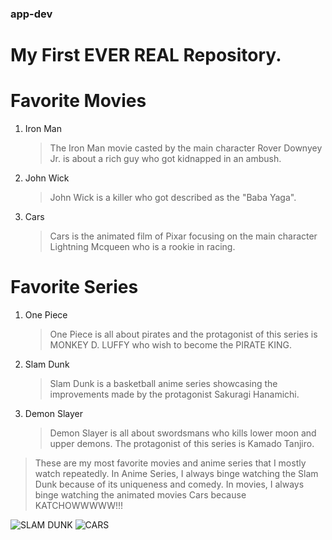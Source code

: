 ### app-dev
# My First EVER REAL Repository.

# Favorite Movies
1. Iron Man
   > The Iron Man movie casted by the main character Rover Downyey Jr. is about a rich guy who got kidnapped in an ambush.
3. John Wick
   > John Wick is a killer who got described as the "Baba Yaga".
5. Cars
   > Cars is the animated film of Pixar focusing on the main character Lightning Mcqueen who is a rookie in racing.
   
# Favorite Series
1. One Piece
   > One Piece is all about pirates and the protagonist of this series is MONKEY D. LUFFY who wish to become the PIRATE KING.
3. Slam Dunk
   > Slam Dunk is a basketball anime series showcasing the improvements made by the protagonist Sakuragi Hanamichi.
5. Demon Slayer
   > Demon Slayer is all about swordsmans who kills lower moon and upper demons. The protagonist of this series is Kamado Tanjiro.
   
   
> These are my most favorite movies and anime series that I mostly watch repeatedly. In Anime Series, I always binge watching the Slam Dunk because of its uniqueness and comedy. In movies, I always binge watching the animated movies Cars because KATCHOWWWWW!!!

![SLAM DUNK]([image.jpg](https://wallpaperaccess.com/full/4487905.jpg))    ![CARS](https://th.bing.com/th/id/OIP.jCeh8ekWwCvOvOJVeYjxtwAAAA?w=474&h=354&rs=1&pid=ImgDetMain)
